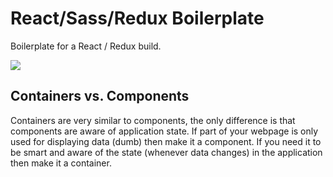 # React/Sass/Redux Boilerplate

Boilerplate for a React / Redux build.

![](http://i.imgur.com/2PAD0kp.png)

## Containers vs. Components

Containers are very similar to components, the only difference is that components are aware of application state. If
part of your webpage is only used for displaying data (dumb) then make it a component. If you need it to be smart and
aware of the state (whenever data changes) in the application then make it a container.
